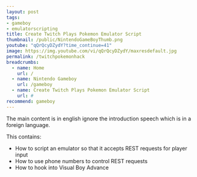 ```yaml
---
layout: post
tags: 
- gameboy
- emulatorscripting
title: Create Twitch Plays Pokemon Emulator Script
thumbnail: /public/NintendoGameBoyThumb.png
youtube: "qQrQcyDZydY?time_continue=41"
image: https://img.youtube.com/vi/qQrQcyDZydY/maxresdefault.jpg
permalink: /twitchpokemonhack
breadcrumbs:
  - name: Home
    url: /
  - name: Nintendo Gameboy
    url: /gameboy
  - name: Create Twitch Plays Pokemon Emulator Script
    url: #
recommend: gameboy
---
```


The main content is in english ignore the introduction speech which is in a foreign language.

This contains:

  * How to script an emulator so that it accepts REST requests for player input 
  * How to use phone numbers to control REST requests
  * How to hook into Visual Boy Advance


